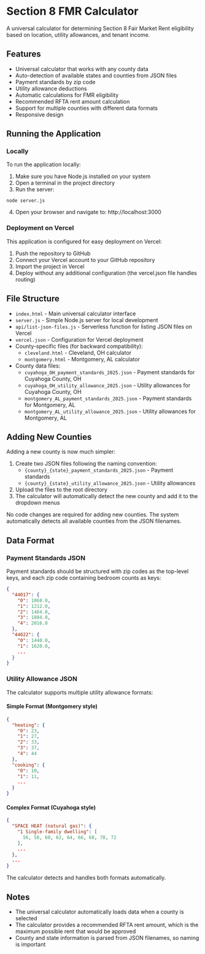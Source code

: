# Section 8 FMR Calculator

A universal calculator for determining Section 8 Fair Market Rent eligibility based on location, utility allowances, and tenant income.

## Features

- Universal calculator that works with any county data
- Auto-detection of available states and counties from JSON files
- Payment standards by zip code
- Utility allowance deductions
- Automatic calculations for FMR eligibility
- Recommended RFTA rent amount calculation
- Support for multiple counties with different data formats
- Responsive design

## Running the Application

### Locally

To run the application locally:

1. Make sure you have Node.js installed on your system
2. Open a terminal in the project directory
3. Run the server:

```
node server.js
```

4. Open your browser and navigate to: http://localhost:3000

### Deployment on Vercel

This application is configured for easy deployment on Vercel:

1. Push the repository to GitHub
2. Connect your Vercel account to your GitHub repository
3. Import the project in Vercel
4. Deploy without any additional configuration (the vercel.json file handles routing)

## File Structure

- `index.html` - Main universal calculator interface
- `server.js` - Simple Node.js server for local development
- `api/list-json-files.js` - Serverless function for listing JSON files on Vercel
- `vercel.json` - Configuration for Vercel deployment
- County-specific files (for backward compatibility):
  - `cleveland.html` - Cleveland, OH calculator
  - `montgomery.html` - Montgomery, AL calculator
- County data files:
  - `cuyahoga_OH_payment_standards_2025.json` - Payment standards for Cuyahoga County, OH
  - `cuyahoga_OH_utility_allowance_2025.json` - Utility allowances for Cuyahoga County, OH
  - `montgomery_AL_payment_standards_2025.json` - Payment standards for Montgomery, AL
  - `montgomery_AL_utility_allowance_2025.json` - Utility allowances for Montgomery, AL

## Adding New Counties

Adding a new county is now much simpler:

1. Create two JSON files following the naming convention:
   - `{county}_{state}_payment_standards_2025.json` - Payment standards
   - `{county}_{state}_utility_allowance_2025.json` - Utility allowances
2. Upload the files to the root directory
3. The calculator will automatically detect the new county and add it to the dropdown menus

No code changes are required for adding new counties. The system automatically detects all available counties from the JSON filenames.

## Data Format

### Payment Standards JSON

Payment standards should be structured with zip codes as the top-level keys, and each zip code containing bedroom counts as keys:

```json
{
  "44017": {
    "0": 1068.0,
    "1": 1212.0,
    "2": 1464.0,
    "3": 1884.0,
    "4": 2016.0
  },
  "44022": {
    "0": 1440.0,
    "1": 1620.0,
    ...
  }
}
```

### Utility Allowance JSON

The calculator supports multiple utility allowance formats:

#### Simple Format (Montgomery style)
```json
{
  "heating": {
    "0": 23,
    "1": 27,
    "2": 33,
    "3": 37,
    "4": 44
  },
  "cooking": {
    "0": 10,
    "1": 11,
    ...
  }
}
```

#### Complex Format (Cuyahoga style)
```json
{
  "SPACE HEAT (natural gas)": {
    "1 Single-family dwelling": [
      56, 58, 60, 62, 64, 66, 68, 70, 72
    ],
    ...
  },
  ...
}
```

The calculator detects and handles both formats automatically.

## Notes

- The universal calculator automatically loads data when a county is selected
- The calculator provides a recommended RFTA rent amount, which is the maximum possible rent that would be approved
- County and state information is parsed from JSON filenames, so naming is important

